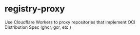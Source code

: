 # registry-proxy
Use Cloudflare Workers to proxy repositories that implement OCI Distribution Spec (ghcr, gcr, etc.)
